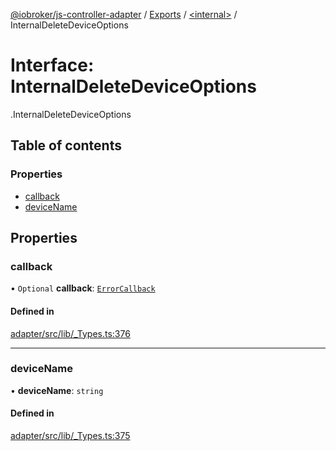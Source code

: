 [@iobroker/js-controller-adapter](../README.md) / [Exports](../modules.md) / [<internal\>](../modules/internal_.md) / InternalDeleteDeviceOptions

# Interface: InternalDeleteDeviceOptions

[<internal>](../modules/internal_.md).InternalDeleteDeviceOptions

## Table of contents

### Properties

- [callback](internal_.InternalDeleteDeviceOptions.md#callback)
- [deviceName](internal_.InternalDeleteDeviceOptions.md#devicename)

## Properties

### callback

• `Optional` **callback**: [`ErrorCallback`](../modules/internal_.md#errorcallback)

#### Defined in

[adapter/src/lib/_Types.ts:376](https://github.com/ioBroker/ioBroker.js-controller/blob/fb48eb1c/packages/adapter/src/lib/_Types.ts#L376)

___

### deviceName

• **deviceName**: `string`

#### Defined in

[adapter/src/lib/_Types.ts:375](https://github.com/ioBroker/ioBroker.js-controller/blob/fb48eb1c/packages/adapter/src/lib/_Types.ts#L375)
